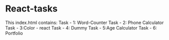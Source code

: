 # React-tasks
 This index.html contains:
Task - 1: Word-Counter
Task - 2: Phone Calculator
Task - 3:Color - react
Task - 4: Dummy
Task - 5:Age Calculator
Task - 6: Portfolio
